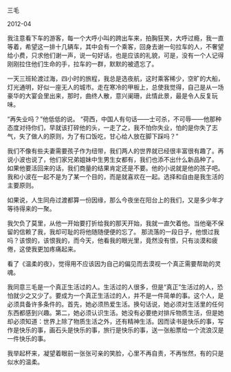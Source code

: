 三毛

2012-04

我注意看下车的游客，每一个大呼小叫的跨出车来，拍胸狂笑，大呼过瘾，我一直等着，希望这一排十几辆车，其中会有一个乘客，回身去谢一句拉车的人，不奢望给小费，只求他们谢一声，说一句好话，也是应该的礼貌，可是，没有一个人记得刚刚拉住他们生命的手，拉车的一群，默默的被遗忘了。

一天三班轮渡过海，四小时的旅程，我总是选夜航，这时乘客稀少，空旷的大船，灯光通明，好似一座无人的城市。走在寒冷的甲板上，总使我觉得，自己是从一场豪华的大宴会里出来，那时，曲终人散，意兴阑珊，此情此景，最是令人反复玩味。

“再失业吗？”他低低的说。  “荷西，中国人有句话——士可杀，不可辱——他那种态度对待你们，早就该打碎他的头，一走了之，我不怕你失业，怕的是你失了志气，失了做人的原则，为了有口饭吃，甘心给人放在脚下踩吗？”

我们不像有些夫妻需要孩子作为纽带，我们两人的世界就已经很丰富很有趣了。再说小波也说了，他们家兄弟姐妹中生男生女都有，我们也添不出什么新品种了。　　如果他要活回来的话，我们商量的结果肯定还是不要。他的小说就是他的孩子吧。我和小波在一起不是为了某一个目的，而是就喜欢在一起。选择和自由是我生活的主要原则。

如果说，人生同舟过渡都算一份因缘，那么今夜坐在阳台上的我们，又是多少年才等待得来的一聚。

我欠负了莫里，从他一开始要打折给我的那天开始，我就一直欠着他。当他毫不保留的信赖了我，我却可耻的将他随随便便的忘了。  那流落的一段日子，他恨过我吗？该恨的，该恨我的，而今天，他看我的眼光里，竟然没有恨，只有淡漠和疲倦，这使我更加疼痛起来。

看了《温柔的夜》，觉得用不应该因为自己的偏见而去漠视一个真正需要帮助的灵魂。

我同意三毛是一个真正生活过的人。生活过的人很多，但是“真正”生活过的人，恐怕就少之又少了。要成为一个真正生活过的人，并不是一件简单的事。这个人，是必须具备许多条件的。首先，她必须热爱生活。换句话说，她必须对生活里的任何东西都感到兴趣。第二，她必须认识生活。她没有必要绝对排斥物质生活，但是她却必须知道：世界上除了物质生活之外，还有精神生活。因而读书是快乐的事，写作是快乐的事，画石头是快乐的事，旅行是快乐的事，送一张船票给一个流浪汉是一件快乐的事。

我举起杯来，凝望着眼前一张张可亲的笑脸，心里不再自责，不再怅然，有的只是似水的温柔。